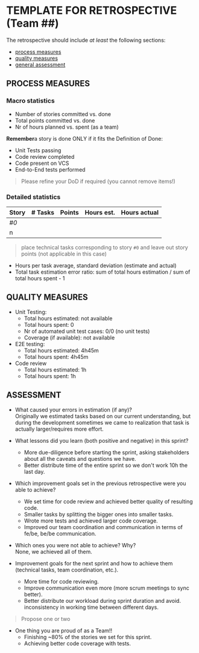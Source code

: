 TEMPLATE FOR RETROSPECTIVE (Team ##)
=====================================

The retrospective should include _at least_ the following
sections:

- [process measures](#process-measures)
- [quality measures](#quality-measures)
- [general assessment](#assessment)

## PROCESS MEASURES 

### Macro statistics

- Number of stories committed vs. done 
- Total points committed vs. done 
- Nr of hours planned vs. spent (as a team)

**Remember**a story is done ONLY if it fits the Definition of Done:
 
- Unit Tests passing
- Code review completed
- Code present on VCS
- End-to-End tests performed

> Please refine your DoD if required (you cannot remove items!) 

### Detailed statistics

| Story  | # Tasks | Points | Hours est. | Hours actual |
|--------|---------|--------|------------|--------------|
| _#0_   |         |       |            |              |
| n      |         |        |            |              |
   

> place technical tasks corresponding to story `#0` and leave out story points (not applicable in this case)

- Hours per task average, standard deviation (estimate and actual)
- Total task estimation error ratio: sum of total hours estimation / sum of total hours spent - 1

  
## QUALITY MEASURES 

- Unit Testing:
  - Total hours estimated: not available
  - Total hours spent: 0
  - Nr of automated unit test cases: 0/0 (no unit tests)
  - Coverage (if available): not available
- E2E testing:
  - Total hours estimated: 4h45m
  - Total hours spent: 4h45m
  <!--(It's up to person to split dev and testing, so not all tasks have a corresponding testing tasks)-->
- Code review 
  - Total hours estimated: 1h
  - Total hours spent: 1h
  


## ASSESSMENT

- What caused your errors in estimation (if any)?  
  Originally we estimated tasks based on our current understanding, but during the development sometimes we came to realization that task is actually larger/requires more effort.

- What lessons did you learn (both positive and negative) in this sprint?  
  - More due-diligence before starting the sprint, asking stakeholders about all the caveats and questions we have.
  - Better distribute time of the entire sprint so we don't work 10h the last day.

- Which improvement goals set in the previous retrospective were you able to achieve?  
  - We set time for code review and achieved better quality of resulting code.
  - Smaller tasks by splitting the bigger ones into smaller tasks.
  - Wrote more tests and achieved larger code coverage.
  - Improved our team coordination and communication in terms of fe/be, be/be communication.
  
- Which ones you were not able to achieve? Why?  
  None, we achieved all of them.

- Improvement goals for the next sprint and how to achieve them (technical tasks, team coordination, etc.). 
  - More time for code reviewing.
  - Improve communication even more (more scrum meetings to sync better).
  - Better distribute our workload during sprint duration and avoid. inconsistency in working time between different days.

> Propose one or two

- One thing you are proud of as a Team!!  
  - Finishing ~80% of the stories we set for this sprint.
  - Achieving better code coverage with tests.
